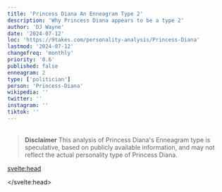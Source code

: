 ```yaml
---
title: 'Princess Diana An Enneagram Type 2'
description: 'Why Princess Diana appears to be a type 2'
author: 'DJ Wayne'
date: '2024-07-12'
loc: 'https://9takes.com/personality-analysis/Princess-Diana'
lastmod: '2024-07-12'
changefreq: 'monthly'
priority: '0.6'
published: false
enneagram: 2
type: ['politician']
person: 'Princess-Diana'
wikipedia: ''
twitter: ''
instagram: ''
tiktok: ''
---
```


<!--
    childhood and upbringing
    first big success
    style habits and quirks that relate to their personality type
    stressful moments in their life and how they handled them
    comfort- moments in their life where they are doing well and killing it
-->
<!-- // keywords:  -->

<script>
	// import  PopCard  from "$lib/components/atoms/PopCard.svelte";
import BlogPurpose from '$lib/components/blog/BlogPurpose.svelte'
</script>

<div
	style="display: flex;
    justify-content: center;
    margin: 1rem 0;
	"
>
	<!-- <PopCard
		image={`/types/2s/${'Princess-Diana'}.webp`}
		enneagramType={2}
		showIcon={false}
		displayText="Princess Diana"
		subtext=""
	/> -->
</div>

> **Disclaimer** This analysis of Princess Diana's Enneagram type is speculative, based on publicly available information, and may not reflect the actual personality type of Princess Diana.

<p class="firstLetter"></p>

<svelte:head>

<script type="application/ld+json">

</script>

</svelte:head>

<style lang="scss"></style>
